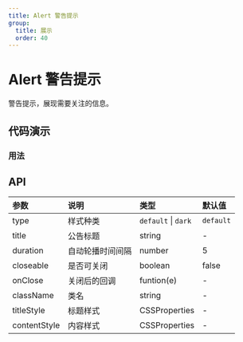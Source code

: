 ```yaml
---
title: Alert 警告提示
group:
  title: 展示
  order: 40
---
```



# Alert  警告提示

警告提示，展现需要关注的信息。

## 代码演示

### 用法

<code src="./demo/basic.tsx" title="类型" desc="通过type属性设置类型"></code>

<code src="./demo/title.tsx" title="标题" desc="通过title属性添加标题"></code>

<code src="./demo/closeable.tsx" title="关闭" desc="添加closeable属性添加关闭功能，提供onClose回调"></code>

<code src="./demo/slide.tsx" title="自动轮播" desc="多个子节点自动轮播，若不需要轮播可将children包裹在一个标签内（包括空标签）"></code>

<code src="./demo/marquee.tsx" title="滚动播放" desc="配合react-fast-marquee可实现滚动播放"></code>

## API

| 参数         | 说明             | 类型                | 默认值    |
| :----------- | :--------------- | :------------------ | :-------- |
| type         | 样式种类         | `default` \| `dark` | `default` |
| title        | 公告标题         | string              | -         |
| duration     | 自动轮播时间间隔 | number              | 5         |
| closeable    | 是否可关闭       | boolean             | false     |
| onClose      | 关闭后的回调     | funtion(e)          | -         |
| className    | 类名             | string              | -         |
| titleStyle   | 标题样式         | CSSProperties       | -         |
| contentStyle | 内容样式         | CSSProperties       | -         |
